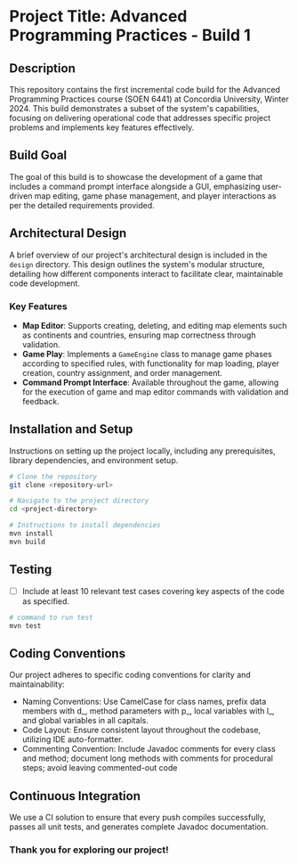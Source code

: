 # Project Title: Advanced Programming Practices - Build 1

## Description

This repository contains the first incremental code build for the Advanced Programming Practices course (SOEN 6441) at
Concordia University, Winter 2024. This build demonstrates a subset of the system's capabilities, focusing on delivering
operational code that addresses specific project problems and implements key features effectively.

## Build Goal

The goal of this build is to showcase the development of a game that includes a command prompt interface alongside a
GUI, emphasizing user-driven map editing, game phase management, and player interactions as per the detailed
requirements provided.

## Architectural Design

A brief overview of our project's architectural design is included in the `design` directory. This design outlines
the system's modular structure, detailing how different components interact to facilitate clear, maintainable code
development.

### Key Features

- **Map Editor**: Supports creating, deleting, and editing map elements such as continents and countries, ensuring map
  correctness through validation.
- **Game Play**: Implements a `GameEngine` class to manage game phases according to specified rules, with functionality
  for map loading, player creation, country assignment, and order management.
- **Command Prompt Interface**: Available throughout the game, allowing for the execution of game and map editor
  commands with validation and feedback.

## Installation and Setup

Instructions on setting up the project locally, including any prerequisites, library dependencies, and environment
setup.

```bash
# Clone the repository
git clone <repository-url>

# Navigate to the project directory
cd <project-directory>

# Instructions to install dependencies
mvn install
mvn build
```

## Testing

- [ ] Include at least 10 relevant test cases covering key aspects of the code as specified.

```bash
# command to run test
mvn test
```

## Coding Conventions

Our project adheres to specific coding conventions for clarity and maintainability:

- Naming Conventions: Use CamelCase for class names, prefix data members with d_, method parameters with p_, local
  variables with l_, and global variables in all capitals.
- Code Layout: Ensure consistent layout throughout the codebase, utilizing IDE auto-formatter.
- Commenting Convention: Include Javadoc comments for every class and method; document long methods with comments for
  procedural steps; avoid leaving commented-out code

## Continuous Integration

We use a CI solution to ensure that every push compiles successfully, passes all unit tests, and generates complete
Javadoc documentation.

### Thank you for exploring our project!